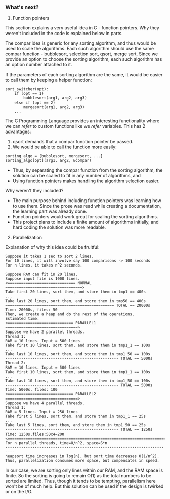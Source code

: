### What's next?

1. Function pointers

This section explains a very useful idea in C - function pointers. Why they weren't included in the code is explained below in parts.

The compar idea is generic for any sorting algorithm, and thus would be used to scale the algorithms.
Each such algorithm should use the same compar function - bubblesort, selection sort, qsort, merge sort.
Since we provide an option to choose the sorting algorithm, each such algorithm has an option number attached to it.

If the parameters of each sorting algorithm are the same, it would be easier to call them by keeping a helper function:
```
sort_switcher(opt):
	if (opt == 1)
		bubblesort(arg1, arg2, arg3)
	else if (opt == 2)
		mergesort(arg1, arg2, arg3)
	...
```
The C Programming Language provides an interesting functionality where we can *refer* to custom functions like we *refer* variables.
This has 2 advantages:
1. qsort demands that a compar function pointer be passed.
2. We would be able to call the function more easily:
```
sorting_algo = [bubblesort, mergesort, ...]
sorting_algo[opt](arg1, arg2, &compar)
```

- Thus, by separating the compar function from the sorting algorithm, the solution can be scaled to fit in any number of algorithms, and
- Using function pointers makes handling the algorithm selection easier.

Why weren't they included?
- The main purpose behind including function pointers was learning how to use them. Since the prose was read while creating a documentation, the learning part was already done.
- Function pointers would work great for scaling the sorting algorithms.
- This project plans to include a finite amount of algorithms initially, and hard coding the solution was more readable.

2. Parallelization

Explanation of why this idea could be fruitful:
```
Suppose it takes 1 sec to sort 2 lines.
For 10 lines, it will involve say 100 comparisons -> 100 seconds
For n lines, it takes n^2 seconds.

Suppose RAM can fit in 20 lines.
Suppose input file is 1000 lines.
<============================== NORMAL ==================================>
Take first 20 lines, sort them, and store them in tmp1 == 400s
...
Take last 20 lines, sort them, and store them in tmp50 == 400s
================================================ TOTAL == 20000s
Time: 20000s, files: 50
Then, we create a heap and do the rest of the operations.
Estimated time: 
<============================= PARALLEL1 ================================>
Suppose we have 2 parallel threads.
Thread 1:
RAM = 10 lines. Input = 500 lines
Take first 10 lines, sort them, and store them in tmp1_1 == 100s
...
Take last 10 lines, sort them, and store them in tmp1_50 == 100s
-------------------------------------------------- TOTAL == 5000s
Thread 2:
RAM = 10 lines. Input = 500 lines
Take first 10 lines, sort them, and store them in tmp1_1 == 100s
...
Take last 10 lines, sort them, and store them in tmp1_50 == 100s
-------------------------------------------------- TOTAL == 5000s
Time: 5000s, files: 100
<============================= PARALLEL2 ================================>
Suppose we have 4 parallel threads.
Thread 1:
RAM = 5 lines. Input = 250 lines
Take first 5 lines, sort them, and store them in tmp1_1 == 25s
...
Take last 5 lines, sort them, and store them in tmp1_50 == 25s
-------------------------------------------------- TOTAL == 1250s
Time: 1250s,files:50x4=200
<========================================================================>
For n parallel threads, time=O/n^2, space=S*n
--------------------------------------------------------------------------
heapsort time increases in log(n), but sort time decreases O(1/n^2).
Thus, parallelization consumes more space, but compensates in speed.
```

In our case, we are sorting only lines within our RAM, and the RAM space is finite. So the sorting is going to remain O(1) as the total numbers to be sorted are limited. Thus, though it tends to be tempting, parallelism here won't be of much help. But this solution can be used if the design is twirked or on the I/O.

